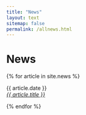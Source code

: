 ```yaml
---
title: "News"
layout: text
sitemap: false
permalink: /allnews.html
---
```


# News

{% for article in site.news %}
<p>{{ article.date }} <br>
<em><a href="{{ site.url }}{{ site.baseurl }}{{article.url}}">{{ article.title }}</a></em></p>
{% endfor %}
